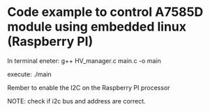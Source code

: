 
# Code example to control A7585D module using embedded linux (Raspberry PI)


In terminal eneter:
g++ HV_manager.c main.c -o main

execute:
./main


Rember to enable the I2C on the Raspberry PI processor

NOTE: check if i2c bus and address are correct.
